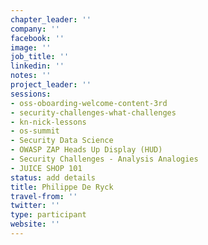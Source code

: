 ```yaml
---
chapter_leader: ''
company: ''
facebook: ''
image: ''
job_title: ''
linkedin: ''
notes: ''
project_leader: ''
sessions:
- oss-oboarding-welcome-content-3rd
- security-challenges-what-challenges
- kn-nick-lessons
- os-summit
- Security Data Science
- OWASP ZAP Heads Up Display (HUD)
- Security Challenges - Analysis Analogies
- JUICE SHOP 101
status: add details
title: Philippe De Ryck
travel-from: ''
twitter: ''
type: participant
website: ''
---
```


<!-- put more details about participant here -->
